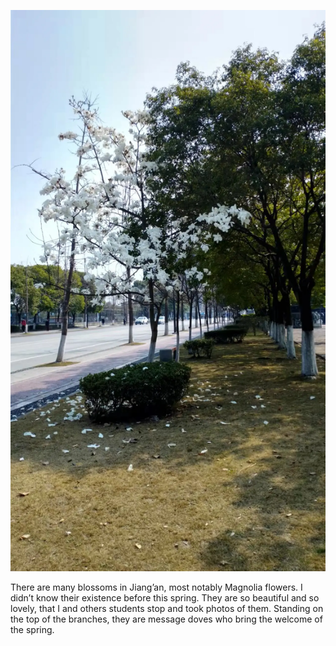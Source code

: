![Magnolia](../../1Step1Scene/media/Magnolia/Magnolia.webp)

There are many blossoms in Jiang’an, most notably Magnolia flowers. I didn’t know their existence before this spring. They are so beautiful and so lovely, that I and others students stop and took photos of them. Standing on the top of the branches, they are message doves who bring the welcome of the spring.
